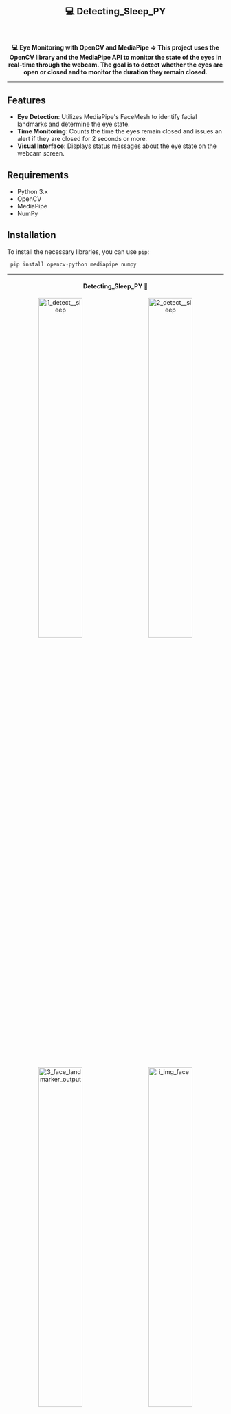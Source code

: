 
<h2 align="center"> 💻 Detecting_Sleep_PY </h2>
<br>

<h4 align="center"> 💻 Eye Monitoring with OpenCV and MediaPipe =>  This project uses the OpenCV library and the MediaPipe API to monitor the state of the eyes in real-time through the webcam. The goal is to detect whether the eyes are open or closed and to monitor the duration they remain closed.

  
---
## Features

- **Eye Detection**: Utilizes MediaPipe's FaceMesh to identify facial landmarks and determine the eye state.
- **Time Monitoring**: Counts the time the eyes remain closed and issues an alert if they are closed for 2 seconds or more.
- **Visual Interface**: Displays status messages about the eye state on the webcam screen.

## Requirements

- Python 3.x
- OpenCV
- MediaPipe
- NumPy

## Installation

To install the necessary libraries, you can use `pip`:
   ```python
    pip install opencv-python mediapipe numpy
   ```

---

<h4 align="center">Detecting_Sleep_PY  🚀</h4>

<div align="center">
    <img src="img_Detecting_Sleep/1_detect__sleep.png" style="width: 45%; margin-right: 5%;" alt="1_detect__sleep">
    <img src="img_Detecting_Sleep/2_detect__sleep.png" style="width: 45%;" alt="2_detect__sleep">
</div>
<br>
<br>

<div align="center">
    <img src="img_Detecting_Sleep/3_face_landmarker_output.png" style="width: 45%; margin-right: 5%;" alt="3_face_landmarker_output">
    <img src="img_Detecting_Sleep/i_img_face.gif" style="width: 45%;" alt="i_img_face">

   <img src="img_Detecting_Sleep/i_img_face2.gif" style="width: 45%;" alt="i_img_face2">
</div>


---
## Library

- https://github.com/google-ai-edge/mediapipe/blob/master/docs/solutions/face_mesh.md

- https://ai.google.dev/edge/mediapipe/solutions/vision/face_landmarker


---


## Code Explanation

 ### Importing Libraries
 -- The code starts by importing the essential libraries:
   ```python
    import cv2
    import mediapipe as mp
    import math
 ```

 - cv2: Used for image manipulation and video capture.
 - mediapipe: Used to detect facial landmarks.
 - math: Used to calculate the distance between points.


 ### MediaPipe Setup
 - Here, we initialize MediaPipe and set up the FaceMesh model:

```python
    mp_face_mesh = mp.solutions.face_mesh
    face_mesh = mp_face_mesh.FaceMesh()
    mp_drawing = mp.solutions.drawing_utils
 ```

 ### Processing Each Frame
 - Inside an infinite loop, the script captures frames from the webcam, resizes the image, converts it to RGB, and processes it to detect facial landmarks:

```python
   while True:
    check, img = video.read()
    img = cv2.resize(img, (1000, 720))
    img_rgb = cv2.cvtColor(img, cv2.COLOR_BGR2RGB)
    results = face_mesh.process(img_rgb)
    h, w, _ = img.shape

 ```

### Checking for Landmarks
 - If facial landmarks are detected, the code accesses specific points around the eyes (landmarks 159, 145, 386, and 374) to calculate the distance between these points:

```python
   if results.multi_face_landmarks:
    for face_landmarks in results.multi_face_landmarks:
        # Get the distance between eye points
        landmark_159 = face_landmarks.landmark[159]
        di1x, di1y = int((landmark_159.x)*w), int((landmark_159.y)*h)
        # ...
 ```

 ### Calculating Distances
 - Using the math.hypot() function, the code calculates the distance between two points for each eye. If the distance is below a certain threshold, the script concludes that the eyes are closed:

```python
    distDi = math.hypot(di1x-di2x, di1y-di2y)
distEs = math.hypot(es1x-es2x, es1y-es2y)

if distDi <= 10 and distEs <= 10:
    print("Eyes closed ☺")
    cv2.rectangle(img, (100, 30), (390, 80), (0, 0, 255), -1)
    cv2.putText(img, 'EYES CLOSED', (105, 65), cv2.FONT_HERSHEY_SIMPLEX, 1, (255, 255, 255), 3)
else:
    print('Eyes open 😨')
    cv2.rectangle(img, (100, 30), (370, 80), (0, 255, 0), -1)
    cv2.putText(img, 'Eyes open', (105, 65), cv2.FONT_HERSHEY_SIMPLEX, 1, (255, 255, 255), 3)

 ```

 ### Displaying the Image
 - The function cv2.imshow() is used to display the processed video:

```python
    cv2.imshow('IMG', img)
 ```

 ### Ending the Program
 - If the 'ESC' key is pressed, the program closes the window and releases the video capture:
```python
   if cv2.waitKey(1) & 0xFF == 27:
    break

   video.release()
   cv2.destroyAllWindows()
 ```
---


##  Example Output
 - The script draws points around the eyes and displays a message indicating whether the eyes are open or closed.

---

## Conclusion
 - This code demonstrates how to use OpenCV and MediaPipe to detect facial landmarks and calculate the distance between specific points to determine if the eyes are closed. It can be extended for other applications, such as fatigue or attention monitoring.

---
## License
- This project is licensed under the MIT License.
---


### 📦 Contribution

 - Feel free to contribute by submitting pull requests or reporting issues.

- #### My LinkedIn - [![Linkedin Badge](https://img.shields.io/badge/-LucianaDiemert-blue?style=flat-square&logo=Linkedin&logoColor=white&link=https://www.linkedin.com/in/lucianadiemert/)](https://www.linkedin.com/in/lucianadiemert/)

#### Contact

<img align="left" src="https://www.github.com/ludiemert.png?size=150">

#### [**Luciana Diemert**](https://github.com/ludiemert)

🛠 Full-Stack Developer <br>
🖥️ Python Enthusiast | Computer Vision | AI Integrations <br>
📍 São Jose dos Campos – SP, Brazil

<a href="https://www.linkedin.com/in/lucianadiemert" target="_blank"><img src="https://img.shields.io/badge/LinkedIn-0077B5?style=flat&logo=linkedin&logoColor=white" alt="LinkedIn Badge" height="25"></a>&nbsp;
<a href="mailto:lucianadiemert@gmail.com" target="_blank"><img src="https://img.shields.io/badge/Gmail-D14836?style=flat&logo=gmail&logoColor=white" alt="Gmail Badge" height="25"></a>&nbsp;
<a href="#"><img src="https://img.shields.io/badge/Discord-%237289DA.svg?logo=discord&logoColor=white" title="LuDiem#0654" alt="Discord Badge" height="25"></a>&nbsp;
<a href="https://www.github.com/ludiemert" target="_blank"><img src="https://img.shields.io/badge/GitHub-100000?style=flat&logo=github&logoColor=white" alt="GitHub Badge" height="25"></a>&nbsp;

<br clear="left"/>
